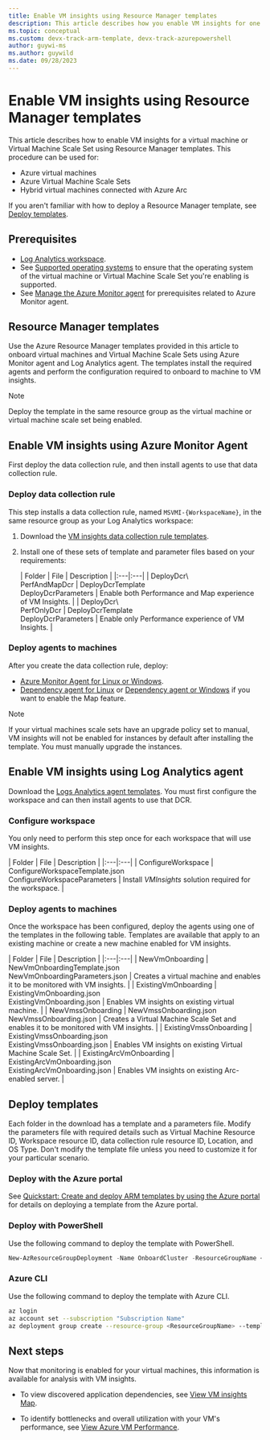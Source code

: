 ```yaml
---
title: Enable VM insights using Resource Manager templates
description: This article describes how you enable VM insights for one or more Azure virtual machines or Virtual Machine Scale Sets by using Azure PowerShell or Azure Resource Manager templates.
ms.topic: conceptual
ms.custom: devx-track-arm-template, devx-track-azurepowershell
author: guywi-ms
ms.author: guywild
ms.date: 09/28/2023
---
```


# Enable VM insights using Resource Manager templates
This article describes how to enable VM insights for a virtual machine or Virtual Machine Scale Set using Resource Manager templates. This procedure can be used for:

- Azure virtual machines
- Azure Virtual Machine Scale Sets
- Hybrid virtual machines connected with Azure Arc

If you aren't familiar with how to deploy a Resource Manager template, see [Deploy templates](#deploy-templates).

## Prerequisites

- [Log Analytics workspace](../logs/quick-create-workspace.md).
- See [Supported operating systems](./vminsights-enable-overview.md#supported-operating-systems) to ensure that the operating system of the virtual machine or Virtual Machine Scale Set you're enabling is supported. 
- See [Manage the Azure Monitor agent](../agents/azure-monitor-agent-manage.md#prerequisites) for prerequisites related to Azure Monitor agent.

## Resource Manager templates
Use the Azure Resource Manager templates provided in this article to onboard virtual machines and Virtual Machine Scale Sets using Azure Monitor agent and Log Analytics agent. The templates install the required agents and perform the configuration required to onboard to machine to VM insights.

>[!NOTE]
> Deploy the template in the same resource group as the virtual machine or virtual machine scale set being enabled.

## Enable VM insights using Azure Monitor Agent
First deploy the data collection rule, and then install agents to use that data collection rule. 

###  Deploy data collection rule

This step installs a data collection rule, named `MSVMI-{WorkspaceName}`, in the same resource group as your Log Analytics workspace:

1. Download the [VM insights data collection rule templates](https://github.com/Azure/AzureMonitorForVMs-ArmTemplates/releases/download/vmi_ama_ga/DeployDcr.zip).
1. Install one of these sets of template and parameter files based on your requirements:

   | Folder | File | Description |
   |:---|:---|
   | DeployDcr\\<br>PerfAndMapDcr | DeployDcrTemplate<br>DeployDcrParameters | Enable both Performance and Map experience of VM Insights. |
   | DeployDcr\\<br>PerfOnlyDcr | DeployDcrTemplate<br>DeployDcrParameters | Enable only Performance experience of VM Insights. |


### Deploy agents to machines

After you create the data collection rule, deploy:

- [Azure Monitor Agent for Linux or Windows](../agents/resource-manager-agent.md#azure-monitor-agent).
- [Dependency agent for Linux](../../virtual-machines/extensions/agent-dependency-linux.md) or [Dependency agent or Windows](../../virtual-machines/extensions/agent-dependency-windows.md) if you want to enable the Map feature. 
  
> [!NOTE]
> If your virtual machines scale sets have an upgrade policy set to manual, VM insights will not be enabled for instances by default after installing the template. You must manually upgrade the instances.

## Enable VM insights using Log Analytics agent
Download the [Logs Analytics agent templates](https://aka.ms/VmInsightsARMTemplates). You must first configure the workspace and can then install agents to use that DCR.

### Configure workspace
You only need to perform this step once for each workspace that will use VM insights.


| Folder | File | Description |
|:---|:---|
| ConfigureWorkspace | ConfigureWorkspaceTemplate.json<br>ConfigureWorkspaceParameters | Install *VMInsights* solution required for the workspace. |

### Deploy agents to machines
Once the workspace has been configured, deploy the agents using one of the templates in the following table. Templates are available that apply to an existing machine or create a new machine enabled for VM insights.


| Folder | File | Description |
|:---|:---|
| NewVmOnboarding | NewVmOnboardingTemplate.json<br>NewVmOnboardingParameters.json | Creates a virtual machine and enables it to be monitored with VM insights. |
| ExistingVmOnboarding | ExistingVmOnboarding.json<br>ExistingVmOnboarding.json | Enables VM insights on existing virtual machine. |
| NewVmssOnboarding | NewVmssOnboarding.json<br>NewVmssOnboarding.json | Creates a Virtual Machine Scale Set and enables it to be monitored with VM insights. |
| ExistingVmssOnboarding | ExistingVmssOnboarding.json<br>ExistingVmssOnboarding.json | Enables VM insights on existing Virtual Machine Scale Set. |
| ExistingArcVmOnboarding | ExistingArcVmOnboarding.json<br>ExistingArcVmOnboarding.json | Enables VM insights on existing Arc-enabled server. |

## Deploy templates
Each folder in the download has a template and a parameters file. Modify the parameters file with required details such as Virtual Machine Resource ID, Workspace resource ID, data collection rule resource ID, Location, and OS Type. Don't modify the template file unless you need to customize it for your particular scenario.

### Deploy with the Azure portal
See  [Quickstart: Create and deploy ARM templates by using the Azure portal](../../azure-resource-manager/resource-manager-quickstart-create-templates-use-the-portal.md) for details on deploying a template from the Azure portal.

### Deploy with PowerShell
Use the following command to deploy the template with PowerShell.

```PowerShell
New-AzResourceGroupDeployment -Name OnboardCluster -ResourceGroupName <ResourceGroupName> -TemplateFile <Template.json> -TemplateParameterFile <Parameters.json>
```

### Azure CLI
Use the following command to deploy the template with Azure CLI.

```sh
az login
az account set --subscription "Subscription Name"
az deployment group create --resource-group <ResourceGroupName> --template-file <Template.json> --parameters <Parameters.json>
```

## Next steps

Now that monitoring is enabled for your virtual machines, this information is available for analysis with VM insights.

- To view discovered application dependencies, see [View VM insights Map](vminsights-maps.md).

- To identify bottlenecks and overall utilization with your VM's performance, see [View Azure VM Performance](vminsights-performance.md).
